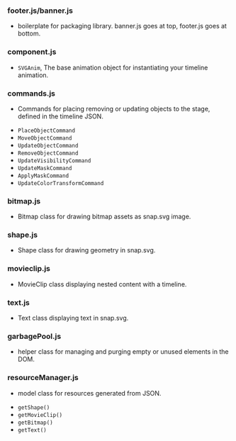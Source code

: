 
### footer.js/banner.js  
  - boilerplate for packaging library. banner.js goes at top, footer.js goes at bottom.

### component.js  
  - `SVGAnim`, The base animation object for instantiating your timeline animation.

### commands.js  
  - Commands for placing removing or updating objects to the stage, defined in the timeline JSON.
* `PlaceObjectCommand`
* `MoveObjectCommand`
* `UpdateObjectCommand`
* `RemoveObjectCommand`
* `UpdateVisibilityCommand`
* `UpdateMaskCommand`
* `ApplyMaskCommand`
* `UpdateColorTransformCommand`

### bitmap.js
  - Bitmap class for drawing bitmap assets as snap.svg image.

### shape.js  
  - Shape class for drawing geometry in snap.svg.

### movieclip.js  
  - MovieClip class displaying nested content with a timeline.

### text.js  
  - Text class displaying text in snap.svg.

### garbagePool.js    
  - helper class for managing and purging empty or unused elements in the DOM.

### resourceManager.js  
  - model class for resources generated from JSON.
  * `getShape()`
  * `getMovieClip()`
  * `getBitmap()`
  * `getText()`
